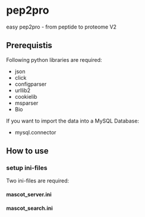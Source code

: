 # pep2pro
easy pep2pro - from peptide to proteome V2

## Prerequistis

Following python libraries are required:

- json
- click
- configparser
- urllib2
- cookielib
- msparser
- Bio

If you want to import the data into a MySQL Database:

- mysql.connector

## How to use

### setup ini-files

Two ini-files are required:

#### mascot_server.ini

#### mascot_search.ini


